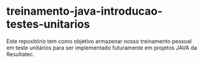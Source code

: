 # treinamento-java-introducao-testes-unitarios
Este repositório tem como objetivo armazenar nosso treinamento pessoal em teste unitários para ser implementado futuramente em projetos JAVA da Resultatec.
